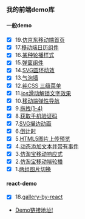 ### 我的前端demo库
#### 一般demo
- [x] 19.[仿京东移动端首页](https://cllgeek.github.io/myFrontEndDemos/demo/19/jd.html)
- [x] 17.[移动端日历组件](https://cllgeek.github.io/myFrontEndDemos/demo/17/index.html)
- [x] 16.[某种轮播样式](https://cllgeek.github.io/myFrontEndDemos/demo/18/index.html)
- [x] 15.[弹窗组件](https://cllgeek.github.io/myFrontEndDemos/demo/14/index.html)
- [x] 14.[SVG圆环动效](https://cllgeek.github.io/myFrontEndDemos/demo/16/index.html)
- [x] 13.[气泡墙](https://cllgeek.github.io/myFrontEndDemos/demo/13/index.html)
- [x] 12.[纯CSS 三级菜单](https://cllgeek.github.io/myFrontEndDemos/demo/12/index.html)
- [x] 11.[ios滑动解锁文字效果](https://cllgeek.github.io/myFrontEndDemos/demo/11/index.html)
- [x] 10.[移动端弹性导航](https://cllgeek.github.io/myFrontEndDemos/demo/10/index.html)
- [x] 9.[拖拽(1-4)](https://cllgeek.github.io/myFrontEndDemos/)
- [x] 8.[获取手机验证码](https://cllgeek.github.io/myFrontEndDemos/demo/8/index.html)
- [x] 7.[SVG描边动画](https://cllgeek.github.io/myFrontEndDemos/demo/7/index.html)
- [x] 6.[倒计时](https://cllgeek.github.io/myFrontEndDemos/demo/6/index.html)
- [x] 5.[HTML5图片上传预览](https://cllgeek.github.io/myFrontEndDemos/demo/5/index.html)
- [x] 4.[动态添加文本并带有事件](https://cllgeek.github.io/myFrontEndDemos/demo/4/index.html)
- [x] 3.[仿淘宝移动响应式](https://cllgeek.github.io/myFrontEndDemos/demo/3/index.html)
- [x] 2.[仿淘宝移动端轮播](https://cllgeek.github.io/myFrontEndDemos/demo/2/m-taobao.html)
- [x] 1.[两组图片切换](https://cllgeek.github.io/myFrontEndDemos/demo/1/banner-demo.html)

#### react-demo
- [x] 18.[gallery-by-react](https://cllgeek.github.io/gallery-by-react/)
- [Demo链接地址!](https://cllgeek.github.io/myFrontEndDemos/)
